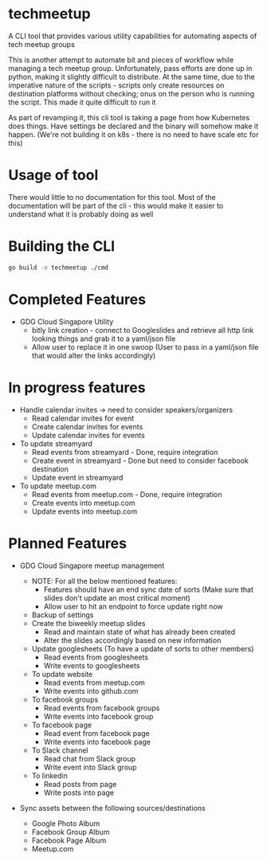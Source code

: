 # techmeetup

A CLI tool that provides various utility capabilities for automating aspects of tech meetup groups

This is another attempt to automate bit and pieces of workflow while managing a tech meetup group. Unfortunately, pass efforts are done up in python, making it slightly difficult to distribute. At the same time, due to the imperative nature of the scripts - scripts only create resources on destination platforms without checking; onus on the person who is running the script. This made it quite difficult to run it

As part of revamping it, this cli tool is taking a page from how Kubernetes does things. Have settings be declared and the binary will somehow make it happen. (We're not building it on k8s - there is no need to have scale etc for this)

# Usage of tool

There would little to no documentation for this tool. Most of the documentation will be part of the cli - this would make it easier to understand what it is probably doing as well

# Building the CLI

```bash
go build -o techmeetup ./cmd
```

# Completed Features

- GDG Cloud Singapore Utility
  - bitly link creation - connect to Googleslides and retrieve all http link looking things and grab it to a yaml/json file
  - Allow user to replace it in one swoop (User to pass in a yaml/json file that would alter the links accordingly)

# In progress features

- Handle calendar invites -> need to consider speakers/organizers
  - Read calendar invites for event
  - Create calendar invites for events
  - Update calendar invites for events
- To update streamyard
  - Read events from streamyard - Done, require integration
  - Create event in streamyard - Done but need to consider facebook destination
  - Update event in streamyard
- To update meetup.com
  - Read events from meetup.com - Done, require integration
  - Create events into meetup.com
  - Update events into meetup.com

# Planned Features

- GDG Cloud Singapore meetup management

  - NOTE: For all the below mentioned features:
    - Features should have an end sync date of sorts (Make sure that slides don't update an most critical moment)
    - Allow user to hit an endpoint to force update right now
  - Backup of settings
  - Create the biweekly meetup slides
    - Read and maintain state of what has already been created
    - Alter the slides accordingly based on new information
  - Update googlesheets (To have a update of sorts to other members)
    - Read events from googlesheets
    - Write events to googlesheets
  - To update website
    - Read events from meetup.com
    - Write events into github.com
  - To facebook groups
    - Read events from facebook groups
    - Write events into facebook group
  - To facebook page
    - Read event from facebook page
    - Write events into facebook page
  - To Slack channel
    - Read chat from Slack group
    - Write event into Slack group
  - To linkedin
    - Read posts from page
    - Write posts into page

- Sync assets between the following sources/destinations
  - Google Photo Album
  - Facebook Group Album
  - Facebook Page Album
  - Meetup.com

